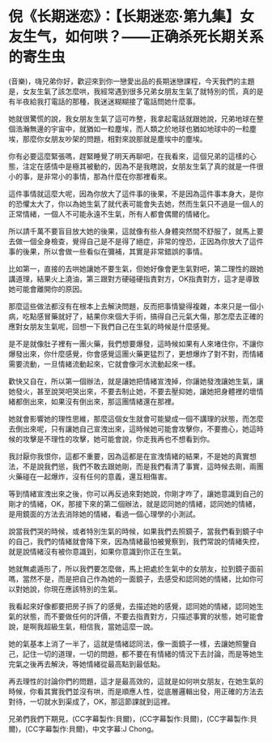 # 倪《长期迷恋》：【长期迷恋·第九集】女友生气，如何哄？——正确杀死长期关系的寄生虫

(音樂)，嗨兄弟你好，歡迎來到你一戀愛出品的長期迷戀課程，今天我們的主題是，女友生氣了該怎麼哄，我經常遇到很多兄弟女朋友生氣了就特別的慌，真的是有半夜給我打電話的那種，我迷迷糊糊接了電話問她什麼事。

她就很驚慌的說，我女朋友生氣了這可咋整，我拿起電話就跟她說，兄弟地球在整個浩瀚無邊的宇宙中，就猶如一粒塵埃，而人類之於地球也猶如地球中的一粒塵埃，那麼你女朋友吵架的問題，相對來說那就是塵埃中的塵埃。

你有必要這麼緊張嗎，趕緊睡覺了明天再聊吧，在我看來，這個兄弟的這樣的心態，注定在感情中是極其被動的，因為不是我瞎說，女朋友生氣了真的就是一件很小的事，是非常小的事情，那為什麼在你那裡看來。

這件事情就這麼大呢，因為你放大了這件事的後果，不是因為這件事本身大，是你的恐懼太大了，你以為她生氣了就代表可能會失去她，然而生氣只不過是一個人的正常情緒，一個人不可能永遠不生氣，所有人都會偶爾的情緒化。

所以請千萬不要盲目放大她的後果，這就像有些人身體突然間不舒服了，就馬上要去做一個全身檢查，覺得自己是不是得了絕症，非常的惶恐，正因為你放大了這件事的後果，所以會做一些看似在彌補，其實是非常錯誤的事情。

比如第一，直接的去哄她讓她不要生氣，但她好像會更生氣對吧，第二理性的跟她講道理，結果火上澆油，第三跟對方硬碰硬指責對方，OK指責對方，這才是導致她可能會離開你的原因。

那麼這些做法都沒有在根本上去解決問題，反而把事情變得複雜，本來只是一個小病，吃點感冒藥就好了，結果你來個大手術，搞得自己元氣大傷，那怎麼去正確的應對女朋友生氣呢，回想一下我們自己在生氣的時候是什麼感覺。

是不是就像肚子裡有一團火藥，我們想要爆發，這時候如果有人來堵住你，不讓你爆發出來，你什麼感覺，你會感覺這團火藥更猛烈了，更想爆炸了對不對，而情緒需要流動，一旦情緒流動起來，它就會像河水流動起來一樣。

歡快又自在，所以第一個辦法，就是讓她把情緒宣洩掉，你讓她發洩讓她生氣，讓她發火，甚至說哭吧哭出來，不要去制止她，不要去壓抑她，讓她把身體裡的壞情緒都倒出來，如果沒有倒出來，那這團情緒還在那裡。

她就會影響她的理性思維，那麼這個女生就會可能變成一個不講理的狀態，而怎麼去倒出來呢，只有讓她自己宣洩出來，這時候她可能會攻擊你，不要擔心，她這時候的攻擊是不理性的攻擊，她可能會說，你走我再也不想看到你。

我討厭你我恨你，這都不重要，因為這都是在宣洩情緒的結果，不是她的真實想法，不是說我們慫，我們不敢去跟她剛，而是我們看清了事實，這時候去剛，兩團火藥碰在一起爆炸，沒有任何的意義，還互相傷害。

等到情緒宣洩出來之後，你可以再反過來對她說，你剛才咋了，讓她意識到自己的剛才的情緒，OK，那接下來的第二個辦法，就是認同她的情緒，認同她的情緒，是用鏡面的方法去消除她的情緒，看過一個心理學的小測試。

說當我們哭的時候，或者特別生氣的時候，如果我們去照鏡子，當我們看到鏡子中的自己，我們的情緒就會降下來，因為情緒最怕被覺察到，我們常說的情緒失控，就是說情緒沒有被你意識到，如果你意識到你正在生氣。

她就無處遁形了，所以我們要怎麼做，馬上把處於生氣中的女朋友，拉到鏡子面前嗎，當然不是，而是把自己作為她的一面鏡子，去感受和認同她的情緒，比如你可以對她說，你現在應該特別的生氣。

我看起來好像都要把房子拆了的感覺，去描述她的感覺，認同她的情緒，認同她生氣的狀態，而不要做任何的評價，不要去指責對方，只描述事實的狀態，她可能會說，是啊我超級生氣，相信我，當她這麼一說。

她的氣基本上消了一半了，這就是情緒認同法，像一面鏡子一樣，去讓她照鑒自己，記住一切的道理，一切的問題，都不要在有情緒的情況下去討論，而是等她生完氣之後再去解決，等她情緒從最高點到最低點。

再去理性的討論你們的問題，這才是最高效的，這就是如何哄女朋友，在她生氣的時候，你看其實我們並沒有哄，而是順應人性，從底層邏輯出發，用正確的方法去對待，一切就水到渠成了，OK，那這節課就到這裡。

兄弟們我們下期見，(CC字幕製作:貝爾)，(CC字幕製作:貝爾)，(CC字幕製作:貝爾)，(CC字幕製作:貝爾)，中文字幕:J Chong。

